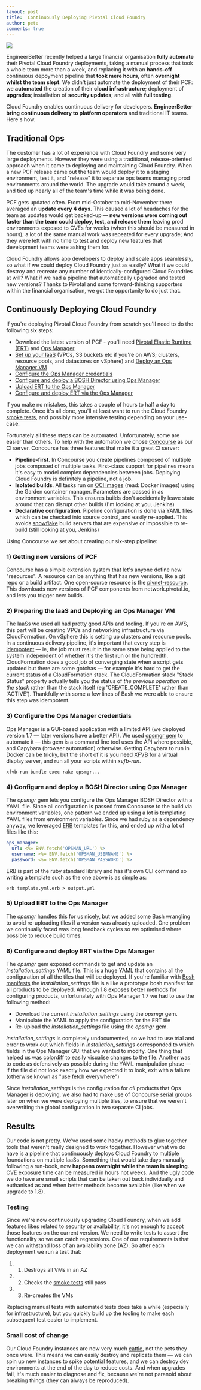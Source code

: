 ```yaml
---
layout: post
title:  Continuously Deploying Pivotal Cloud Foundry
author: pete
comments: true
---
```


<img src="/images/blog/continuous-delivery-ice-cream-factory.jpg" class="image fit">

EngineerBetter recently helped a large financial organisation **fully automate** their Pivotal Cloud Foundry deployments, taking a manual process that took a whole team more than a week, and replacing it with an **hands-off** continuous depoyment pipeline that **took mere hours**, often **overnight whilst the team slept**. We didn't just automate the deployment of their PCF: we **automated** the creation of their **cloud infrastructure**; deployment of **upgrades**; installation of **security updates**; and all with **full testing**.

Cloud Foundry enables continuous delivery for developers. **EngineerBetter bring continuous delivery to platform operators** and traditional IT teams. Here's how.

<!--more-->

## Traditional Ops

The customer has a lot of experience with Cloud Foundry and some very large deployments. However they were using a traditional, release-oriented approach when it came to deploying and maintaining Cloud Foundry. When a new PCF release came out the team would deploy it to a staging environment, test it, and "release" it to separate ops teams managing prod environments around the world. The upgrade would take around a week, and tied up nearly all of the team's time while it was being done.

PCF gets updated often. From mid-October to mid-November there averaged an **update every 4 days**. This caused a lot of headaches for the team as updates would get backed-up — **new versions were coming out faster than the team could deploy, test, and release them** leaving prod environments exposed to CVEs for weeks (when this should be measured in hours); a lot of the same manual work was repeated for every upgrade; And they were left with no time to test and deploy new features that development teams were asking them for.

Cloud Foundry allows app developers to deploy and scale apps seamlessly, so what if we could deploy Cloud Foundry just as easily? What if we could destroy and recreate any number of identically-configured Cloud Foundries at will? What if we had a pipeline that automatically upgraded and tested new versions? Thanks to Pivotal and some forward-thinking supporters within the financial organisation, we got the opportunity to do just that.

## Continuously Deploying Cloud Foundry

If you're deploying Pivotal Cloud Foundry from scratch you'll need to do the following six steps:

- Download the latest version of PCF - you'll need [Pivotal Elastic Runtime (ERT)](https://network.pivotal.io/products/elastic-runtime/) and [Ops Manager](https://network.pivotal.io/products/ops-manager)
- [Set up your IaaS](https://docs.pivotal.io/pivotalcf/1-8/installing/) (VPCs, S3 buckets etc if you're on AWS; clusters, resource pools, and datastores on vSphere) and [Deploy an Ops Manager VM](https://docs.pivotal.io/pivotalcf/1-8/customizing/cloudform-om-deploy.html)
- [Configure the Ops Manager credentials](https://docs.pivotal.io/pivotalcf/1-8/customizing/cloudform-om-config.html#access-om)
- [Configure and deploy a BOSH Director using Ops Manager](https://docs.pivotal.io/pivotalcf/1-8/customizing/cloudform-om-config.html#access-om)
- [Upload ERT to the Ops Manager](https://docs.pivotal.io/pivotalcf/1-8/customizing/add-delete.html)
- [Configure and deploy ERT via the Ops Manager](https://docs.pivotal.io/pivotalcf/1-8/customizing/cloudform-er-config.html)

If you make no mistakes, this takes a couple of hours to half a day to complete. Once it's all done, you'll at least want to run the Cloud Foundry [smoke tests](https://github.com/cloudfoundry/cf-smoke-tests), and possibly more intensive testing depending on your use-case.

Fortunately all these steps can be automated. Unfortunately, some are easier than others. To help with the automation we chose [Concourse](https://concourse.ci) as our CI server. Concourse has three features that make it a great CI server:

- **Pipeline-first**. In Concourse you create pipelines composed of multiple jobs composed of multiple tasks. First-class support for pipelines means it's easy to model complex dependencies between jobs. Deploying Cloud Foundry is definitely a pipeline, not a job.
- **Isolated builds**. All tasks run on [OCI images](https://www.opencontainers.org/) (read: Docker images) using the Garden container manager. Parameters are passed in as environment variables. This ensures builds don't accidentally leave state around that can disrupt other builds (I'm looking at you, Jenkins)
- **Declarative configuration**. Pipeline configuration is done via YAML files which can be checked into source control, and easily re-applied. This avoids [snowflake](http://martinfowler.com/bliki/SnowflakeServer.html) build servers that are expensive or impossible to re-build (still looking at you, Jenkins)

Using Concourse we set about creating our six-step pipeline:

### 1) Getting new versions of PCF

Concourse has a simple extension system that let's anyone define new "resources". A resource can be anything that has new versions, like a git repo or a build artifact. One open-source resource is the [pivnet-resource](https://ci.concourse.ci/teams/main/pipelines/main?groups=develop). This downloads new versions of PCF components from network.pivotal.io, and lets you trigger new builds.

### 2) Preparing the IaaS and Deploying an Ops Manager VM

The IaaSs we used all had pretty good APIs and tooling. If you're on AWS, this part will be creating VPCs and networking infrastructure via CloudFormation. On vSphere this is setting up clusters and resource pools. In a continuous delivery pipeline, it's important that every step is [idempotent](https://en.wikipedia.org/wiki/Idempotence#Examples) — ie, the job must result in the same state being applied to the system independent of whether it's the first run or the hundredth. CloudFormation does a good job of converging state when a script gets updated but there are some gotchas — for example it's hard to get the current status of a CloudFormation stack. The CloudFormation stack "Stack Status" property actually tells you the status of *the previous operation on the stack* rather than the stack itself (eg 'CREATE_COMPLETE' rather than 'ACTIVE'). Thankfully with some a few lines of Bash we were able to ensure this step was idempotent.

### 3) Configure the Ops Manager credentials

Ops Manager is a GUI-based application with a limited API (we deployed version 1.7 — later versions have a better API). We used [opsmgr gem](https://rubygems.org/gems/opsmgr) to automate it — this gem is a command line tool uses the API where possible, and Capybara (browser automation) otherwise. Getting Capybara to run in Docker can be tricky, but the short of it is you need [XFVB](https://en.wikipedia.org/wiki/Xvfb) for a virtual display server, and run all your scripts within *xvfb-run*.

```
xfvb-run bundle exec rake opsmgr...
```

### 4) Configure and deploy a BOSH Director using Ops Manager

The *opsmgr* gem lets you configure the Ops Manager BOSH Director with a YAML file. Since all configuration is passed from Concourse to the build via environment variables, one pattern we ended up using a lot is templating YAML files from environment variables. Since we had ruby as a dependency anyway, we leveraged [ERB](http://www.stuartellis.name/articles/erb/) templates for this, and ended up with a lot of files like this:

```yaml
ops_manager:
  url: <%= ENV.fetch('OPSMAN_URL') %>
  username: <%= ENV.fetch('OPSMAN_USERNAME') %>
  password: <%= ENV.fetch('OPSMAN_PASSWORD') %>
```

ERB is part of the ruby standard library and has it's own CLI command so writing a template such as the one above is as simple as:

```
erb template.yml.erb > output.yml
```

### 5) Upload ERT to the Ops Manager

The *opsmgr* handles this for us nicely, but we added some Bash wrangling to avoid re-uploading tiles if a version was already uploaded. One problem we continually faced was long feedback cycles so we optimised where possible to reduce build times.

### 6) Configure and deploy ERT via the Ops Manager

The *opsmgr* gem exposed commands to get and update an *installation_settings* YAML file. This is a huge YAML that contains all the configuration of all the tiles that will be deployed. If you're familiar with [Bosh manifests](https://bosh.io/docs/deployment-manifest.html) the *installation_settings* file is a like a prototype bosh manifest for all products to be deployed. Although 1.8 exposes better methods for configuring products, unfortunately with Ops Manager 1.7 we had to use the following method:

- Download the current *installation_settings* using the *opsmgr* gem.
- Manipulate the YAML to apply the configuration for the ERT tile
- Re-upload the *installation_settings* file using the *opsmgr* gem.

*installation_settings* is completely undocumented, so we had to use trial and error to work out which fields in *installation_settings* corresponded to which fields in the Ops Manager GUI that we wanted to modify. One thing that helped us was [colordiff](http://www.colordiff.org/) to easily visualise changes to the file. Another was to code as defensively as possible during the YAML-manipulation phase — if the file did not look exactly how we expected it to look, exit with a failure (otherwise known as "use [fetch](https://ruby-doc.org/core-2.2.0/Hash.html#method-i-fetch) everywhere")

Since *installation_settings* is the configuration for *all* products that Ops Manager is deploying, we also had to make use of Concourse [serial groups](https://concourse.ci/configuring-jobs.html#serial_groups) later on when we were deploying multiple tiles, to ensure that we weren't overwriting the global configuration in two separate CI jobs.

## Results

Our code is not pretty. We've used some hacky methods to glue together tools that weren't really designed to work together. However what we do have is a pipeline that continuously deploys Cloud Foundry to multiple foundations on multiple IaaSs. Something that would take days manually following a run-book, now **happens overnight while the team is sleeping**. CVE exposure time can be measured in hours not weeks. And the ugly code we do have are small scripts that can be taken out back individually and euthanised as and when better methods become available (like when we upgrade to 1.8).


### Testing

Since we're now continuously upgrading Cloud Foundry, when we add features likes related to security or availability, it's not enough to accept those features on the current version. We need to write tests to assert the functionality so we can catch regressions. One of our requirements is that we can withstand loss of an availability zone (AZ). So after each deployment we run a test that:

1. 1) Destroys all VMs in an AZ
1. 2) Checks the [smoke tests](https://github.com/cloudfoundry/cf-smoke-tests) still pass
1. 3) Re-creates the VMs

Replacing manual tests with automated tests does take a while (especially for infrastructure), but you quickly build up the tooling to make each subsequent test easier to implement.

### Small cost of change

Our Cloud Foundry instances are now very much [cattle](http://www.theregister.co.uk/2013/03/18/servers_pets_or_cattle_cern/), not the pets they once were. This means we can easily destroy and replicate them — we can spin up new instances to spike potential features, and we can destroy dev environments at the end of the day to reduce costs. And when upgrades fail, it's much easier to diagnose and fix, because we're not paranoid about breaking things (they can always be reproduced).

